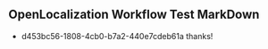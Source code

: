 ## OpenLocalization Workflow Test MarkDown
* d453bc56-1808-4cb0-b7a2-440e7cdeb61a thanks!

<!--HONumber=Jul16_HO2-->


